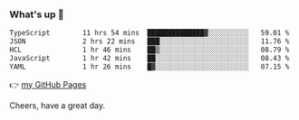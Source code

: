 ### What's up 👋

<!--START_SECTION:waka-->

```txt
TypeScript        11 hrs 54 mins  ██████████████▓░░░░░░░░░░   59.01 %
JSON              2 hrs 22 mins   ███░░░░░░░░░░░░░░░░░░░░░░   11.76 %
HCL               1 hr 46 mins    ██▒░░░░░░░░░░░░░░░░░░░░░░   08.79 %
JavaScript        1 hr 42 mins    ██░░░░░░░░░░░░░░░░░░░░░░░   08.43 %
YAML              1 hr 26 mins    █▓░░░░░░░░░░░░░░░░░░░░░░░   07.15 %
```

<!--END_SECTION:waka-->

👉 [my GitHub Pages](https://ykzhukian.github.io)

Cheers, have a great day.

